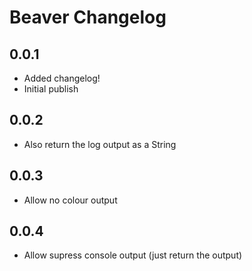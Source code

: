 # Beaver Changelog

## 0.0.1
- Added changelog!
- Initial publish

## 0.0.2
- Also return the log output as a String

## 0.0.3
- Allow no colour output

## 0.0.4
- Allow supress console output (just return the output)